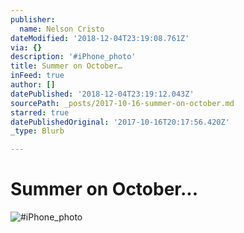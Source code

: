 ```yaml
---
publisher:
  name: Nelson Cristo
dateModified: '2018-12-04T23:19:08.761Z'
via: {}
description: '#iPhone_photo'
title: Summer on October…
inFeed: true
author: []
datePublished: '2018-12-04T23:19:12.043Z'
sourcePath: _posts/2017-10-16-summer-on-october.md
starred: true
datePublishedOriginal: '2017-10-16T20:17:56.420Z'
_type: Blurb

---
```

# Summer on October...
![#iPhone_photo](https://the-grid-user-content.s3-us-west-2.amazonaws.com/f25978e2-7b0a-4e1e-995b-10dede3d0e6a.jpg)